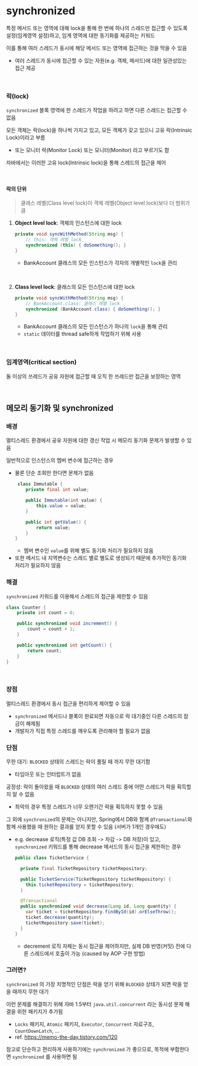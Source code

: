 # synchronized
특정 메서드 또는 영역에 대해 lock을 통해 한 번에 하나의 스레드만 접근할 수 있도록 설정(임계영역 설정)하고, 임계 영역에 대한 동기화를 제공하는 키워드

이를 통해 여러 스레드가 동시에 해당 메서드 또는 영역에 접근하는 것을 막을 수 있음
- 여러 스레드가 동시에 접근할 수 있는 자원(e.g. 객체, 메서드)에 대한 일관성있는 접근 제공

<br>

### 락(lock)
`synchronized` 블록 영역에 한 스레드가 작업을 하려고 하면 다른 스레드는 접근할 수 없음

모든 객체는 락(lock)을 하나씩 가지고 있고, 모든 객체가 갖고 있으니 고유 락(Intrinsic Lock)이라고 부름
- 또는 모니터 락(Monitor Lock) 또는 모니터(Monitor) 라고 부르기도 함

자바에서는 이러한 고유 lock(Intrinsic lock)을 통해 스레드의 접근을 제어

<br>

#### 락의 단위
> 클래스 레벨(Class level lock)이 객체 레벨(Object level lock)보다 더 범위가 큼


1. **Object level lock**: 객체의 인스턴스에 대한 lock

    ```java
    private void syncWithMethod(String msg) {
        // this: 객체 레벨 lock
        synchronized (this) { doSomething(); }
    }
    ```
    - BankAccount 클래스의 모든 인스턴스가 각자의 개별적인 `lock`을 관리

<br>

2. **Class level lock**: 클래스의 모든 인스턴스에 대한 lock

    ```java
    private void syncWithMethod(String msg) {
        // BankAccount.class: 클래스 레벨 lock
        synchronized (BankAccount.class) { doSomething(); }
    }
   ```
    - BankAccount 클래스의 모든 인스턴스가 하나의 `lock`을 통해 관리
    - `static` 데이터를 thread safe하게 작업하기 위해 사용

<br>

### 임계영역(critical section)
둘 이상의 쓰레드가 공유 자원에 접근할 때 오직 한 쓰레드만 접근을 보장하는 영역

<br>

## 메모리 동기화 및 synchronized
### 배경
멀티스레드 환경에서 공유 자원에 대한 갱신 작업 시 메모리 동기화 문제가 발생할 수 있음

일반적으로 인스턴스의 멤버 변수에 접근하는 경우
- 물론 단순 조회만 한다면 문제가 없음
    ```java
     class Immutable {
        private final int value;
    
        public Immutable(int value) {
            this.value = value;
        }
    
        public int getValue() {
            return value;
        }
    }
    ```
  - 멤버 변수인 `value`를 위해 별도 동기화 처리가 필요하지 않음
- 또한 메서드 내 지역변수는 스레드 별로 별도로 생성되기 때문에 추가적인 동기화 처리가 필요하지 않음

### 해결
`synchronized` 키워드를 이용해서 스레드의 접근을 제한할 수 있음

```java
class Counter {
    private int count = 0;

    public synchronized void increment() {
        count = count + 1;
    }

    public synchronized int getCount() {
        return count;
    }
}
```

<br>

### 장점
멀티스레드 환경에서 동시 접근을 편리하게 제어할 수 있음
- `synchronized` 메서드나 블록이 완료되면 자동으로 락 대기중인 다른 스레드의 잠금이 해제됨
- 개발자가 직접 특정 스레드를 깨우도록 관리해야 할 필요가 없음

### 단점
무한 대기: `BLOCKED` 상태의 스레드는 락이 풀릴 때 까지 무한 대기함
- 타임아웃 또는 인터럽트가 없음

공정성: 락이 돌아왔을 때 `BLOCKED` 상태의 여러 스레드 중에 어떤 스레드가 락을 획득할지 알 수 없음
- 최악의 경우 특정 스레드가 너무 오랜기간 락을 획득하지 못할 수 있음

그 외에 `synchronized`의 문제는 아니지만, Spring에서 DB와 함께 `@Transactional`와 함께 사용했을 때 원하는 결과를 얻지 못할 수 있음 (서버가 1개인 경우에도)
- e.g. decrease 로직(특정 값 DB 조회 -> 차감 -> DB 저장)이 있고, `synchronized` 키워드를 통해 decrease 메서드의 동시 접근을 제한하는 경우
  ```java
  public class TicketService {

    private final TicketRepository ticketRepository;

    public TicketService(TicketRepository ticketRepository) {
      this.ticketRepository = ticketRepository;
    }

    @Transactional
    public synchronized void decrease(Long id, Long quantity) {
      var ticket = ticketRepository.findById(id).orElseThrow();
      ticket.decrease(quantity);
      ticketRepository.save(ticket);
    }
  }
  ```
  - decrement 로직 자체는 동시 접근을 제어하지만, 실제 DB 반영(커밋) 전에 다른 스레드에서 호출이 가능 (caused by AOP 구현 방법)

### 그러면?
`synchronized` 의 가장 치명적인 단점은 락을 얻기 위해 `BLOCKED` 상태가 되면 락을 얻을 때까지 무한 대기

이런 문제를 해결하기 위해 자바 1.5부터 `java.util.concurrent` 라는 동시성 문제 해결을 위한 패키지가 추가됨
- `Locks` 패키지, `Atomic` 패키지, `Executor`, `Concurrent` 자료구조, `CountDownLatch`, ...
- ref. https://memo-the-day.tistory.com/120

참고로 단순하고 편리하게 사용하기에는 `synchronized` 가 좋으므로, 목적에 부합한다면 `synchronized` 를 사용하면 됨
